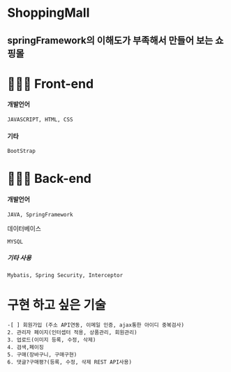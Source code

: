 # ShoppingMall
springFramework의 이해도가 부족해서 만들어 보는 쇼핑몰
--------------------------------------------------

# :man:🏻‍💻 Front-end

#### 개발언어
`````````````
JAVASCRIPT, HTML, CSS
`````````````
#### 기타
```````````````
BootStrap
```````````````
# :man:🏻‍💻 Back-end

#### 개발언어
```````````````
JAVA, SpringFramework
```````````````
데이터베이스
```````````````
MYSQL
```````````````
##### 기타 사용
```````````````
Mybatis, Spring Security, Interceptor
```````````````
# 구현 하고 싶은 기술
````````````````````````````````````````````````````
-[ ] 회원가입 (주소 API연동, 이메일 인증, ajax통한 아이디 중복검사)
2. 관리자 페이지(인터셉터 적용, 상품관리, 회원관리)
3. 업로드(이미지 등록, 수정, 삭제)
4. 검색,페이징
5. 구매(장바구니, 구매구현)
6. 댓글?구매평?(등록, 수정, 삭제 REST API사용)
````````````````````````````````````````````````````
